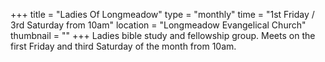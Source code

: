+++
title = "Ladies Of Longmeadow"
type = "monthly"
time = "1st Friday / 3rd Saturday from 10am"
location = "Longmeadow Evangelical Church"
thumbnail = ""
+++
Ladies bible study and fellowship group.
Meets on the first Friday and third Saturday of the month from 10am.

